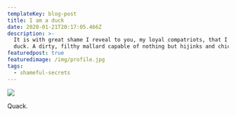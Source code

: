 ```yaml
---
templateKey: blog-post
title: I am a duck
date: 2020-01-21T20:17:05.466Z
description: >-
  It is with great shame I reveal to you, my loyal compatriots, that I am a
  duck. A dirty, filthy mallard capable of nothing but hijinks and chicanery. 
featuredpost: true
featuredimage: /img/profile.jpg
tags:
  - shameful-secrets
---
```

![](/img/blog-index.jpg)

Quack.
